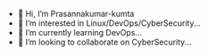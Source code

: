 - 👋 Hi, I’m Prasannakumar-kumta
- 👀 I’m interested in Linux/DevOps/CyberSecurity...
- 🌱 I’m currently learning DevOps...
- 💞️ I’m looking to collaborate on CyberSecurity...

<!---
Prasannakumar-kumta/Prasannakumar-kumta is a ✨ special ✨ repository because its `README.md` (this file) appears on your GitHub profile.
You can click the Preview link to take a look at your changes.
--->
